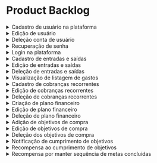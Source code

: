 <h1>Product Backlog</h1>

<details>
<summary>
Cadastro de usuário na plataforma
</summary>
Critérios de aceitação:
<ul>
    <li class="task-list-item">
        <label class="task-list-control">
        <input type="checkbox" disabled >
        <span class="task-list-indicator">
        </span>
        </label>
        O cliente deve ser capaz de cadastrar seu nome
    </li>
    <li class="task-list-item">
        <label class="task-list-control">
        <input type="checkbox" disabled >
        <span class="task-list-indicator">
        </span>
        </label>
        O cliente deve ser capaz de cadastrar seu email
    </li>
    <li class="task-list-item">
        <label class="task-list-control">
        <input type="checkbox" disabled >
        <span class="task-list-indicator">
        </span>
        </label>
        O cliente deve ser capaz de cadastrar uma senha
    </li>
</ul>
</details>

<details>
<summary>
Edição de usuário
</summary>
Critérios de aceitação:
<ul>
    <li class="task-list-item">
        <label class="task-list-control">
        <input type="checkbox" disabled >
        <span class="task-list-indicator">
        </span>
        </label>
        O cliente deve ser capaz de editar seu nome
    </li>
    <li class="task-list-item">
        <label class="task-list-control">
        <input type="checkbox" disabled >
        <span class="task-list-indicator">
        </span>
        </label>
        O cliente deve ser capaz de editar seu email
    </li>
    <li class="task-list-item">
        <label class="task-list-control">
        <input type="checkbox" disabled >
        <span class="task-list-indicator">
        </span>
        </label>
        O cliente deve ser capaz de editar sua senha
    </li>
</ul>
</details>

<details>
<summary>
Deleção conta de usuário
</summary>
Critérios de aceitação:
<ul>
    <li class="task-list-item">
        <label class="task-list-control">
        <input type="checkbox" disabled >
        <span class="task-list-indicator">
        </span>
        </label>
        O cliente deve ser capaz de excluir sua conta
    </li>
</ul>
</details>

<details>
<summary>
Recuperação de senha
</summary>
Critérios de aceitação:
<ul>
    <li class="task-list-item">
        <label class="task-list-control">
        <input type="checkbox" disabled >
        <span class="task-list-indicator">
        </span>
        </label>
        O cliente deve ser capaz de solicitar alteração de senha
    </li>
    <li class="task-list-item">
        <label class="task-list-control">
        <input type="checkbox" disabled >
        <span class="task-list-indicator">
        </span>
        </label>
        O cliente deve ser capaz de alterar sua senha através de um link enviado por email
    </li>
</ul>
</details>

<details>
<summary>
Login na plataforma
</summary>
Critérios de aceitação:
<ul>
    <li class="task-list-item">
        <label class="task-list-control">
        <input type="checkbox" disabled >
        <span class="task-list-indicator">
        </span>
        </label>
        O cliente deve ser capaz de entrar em sua conta utilizando email e senha
    </li>
</ul>
</details>

<details>
<summary>
Cadastro de entradas e saídas
</summary>
Critérios de aceitação:
<ul>
    <li class="task-list-item">
        <label class="task-list-control">
        <input type="checkbox" disabled >
        <span class="task-list-indicator">
        </span>
        </label>
        O cliente deve ser capaz de cadastrar o valor da entrada ou saída
    </li>
    <li class="task-list-item">
        <label class="task-list-control">
        <input type="checkbox" disabled >
        <span class="task-list-indicator">
        </span>
        </label>
        O cliente deve ser capaz de cadastrar uma data de entrada ou saída
    </li>
    <li class="task-list-item">
        <label class="task-list-control">
        <input type="checkbox" disabled >
        <span class="task-list-indicator">
        </span>
        </label>
        O cliente deve ser capaz de cadastrar um nome opcional na entrada ou saída
    </li>
</ul>
</details>

<details>
<summary>
Edição de entradas e saídas
</summary>
Critérios de aceitação:
<ul>
    <li class="task-list-item">
        <label class="task-list-control">
        <input type="checkbox" disabled >
        <span class="task-list-indicator">
        </span>
        </label>
        O cliente deve ser capaz de alterar o valor da entrada ou saída
    </li>
    <li class="task-list-item">
        <label class="task-list-control">
        <input type="checkbox" disabled >
        <span class="task-list-indicator">
        </span>
        </label>
        O cliente deve ser capaz de alterar uma data de entrada ou saída
    </li>
    <li class="task-list-item">
        <label class="task-list-control">
        <input type="checkbox" disabled >
        <span class="task-list-indicator">
        </span>
        </label>
        O cliente deve ser capaz de alterar o nome opcional na entrada ou saída
    </li>
</ul>
</details>

<details>
<summary>
Deleção de entradas e saídas
</summary>
Critérios de aceitação:
<ul>
    <li class="task-list-item">
        <label class="task-list-control">
        <input type="checkbox" disabled >
        <span class="task-list-indicator">
        </span>
        </label>
        O cliente deve ser capaz de excluir a entrada e saída
    </li>
</ul>
</details>

<details>
<summary>
Visualização de listagem de gastos
</summary>
Critérios de aceitação:
<ul>
    <li class="task-list-item">
        <label class="task-list-control">
        <input type="checkbox" disabled >
        <span class="task-list-indicator">
        </span>
        </label>
        O cliente deve ser capaz de clicar em um botão e visualizar todos os gastos em um período
    </li>
    <li class="task-list-item">
        <label class="task-list-control">
        <input type="checkbox" disabled >
        <span class="task-list-indicator">
        </span>
        </label>
        O cliente deve ser capaz de ver detalhes de um gasto específico
    </li>
</ul>
</details>

<details>
<summary>
Cadastro de cobranças recorrentes
</summary>
Critérios de aceitação:
<ul>
    <li class="task-list-item">
        <label class="task-list-control">
        <input type="checkbox" disabled >
        <span class="task-list-indicator">
        </span>
        </label>
        O cliente deve ser capaz de castrar cobranças recorrentes
    </li>
    <li class="task-list-item">
        <label class="task-list-control">
        <input type="checkbox" disabled >
        <span class="task-list-indicator">
        </span>
        </label>
        O cliente deve ser capaz de cadastrar uma data de cobrança
    </li>
    <li class="task-list-item">
        <label class="task-list-control">
        <input type="checkbox" disabled >
        <span class="task-list-indicator">
        </span>
        </label>
        O cliente deve ser capaz de cadastrar um nome opcional da cobrança
    </li>
</ul>
</details>

<details>
<summary>
Edição de cobranças recorrentes
</summary>
Critérios de aceitação:
<ul>
    <li class="task-list-item">
        <label class="task-list-control">
        <input type="checkbox" disabled >
        <span class="task-list-indicator">
        </span>
        </label>
        O cliente deve ser capaz de editar cobranças recorrentes
    </li>
    <li class="task-list-item">
        <label class="task-list-control">
        <input type="checkbox" disabled >
        <span class="task-list-indicator">
        </span>
        </label>
        O cliente deve ser capaz de editar uma data de cobrança
    </li>
    <li class="task-list-item">
        <label class="task-list-control">
        <input type="checkbox" disabled >
        <span class="task-list-indicator">
        </span>
        </label>
        O cliente deve ser capaz de editar um nome opcional da cobrança
    </li>
</ul>
</details>

<details>
<summary>
Deleção de cobranças recorrentes
</summary>
Critérios de aceitação:
<ul>
    <li class="task-list-item">
        <label class="task-list-control">
        <input type="checkbox" disabled >
        <span class="task-list-indicator">
        </span>
        </label>
        O cliente deve ser capaz de excluir cobranças recorrentes
    </li>
</ul>
</details>

<details>
<summary>
Criação de plano financeiro
</summary>
Critérios de aceitação:
<ul>
    <li class="task-list-item">
        <label class="task-list-control">
        <input type="checkbox" disabled >
        <span class="task-list-indicator">
        </span>
        </label>
        O cliente deve ser capaz de criar um plano financeiro
    </li>
    <li class="task-list-item">
        <label class="task-list-control">
        <input type="checkbox" disabled >
        <span class="task-list-indicator">
        </span>
        </label>
        O cliente deve ser capaz de selecionar um plano financeiro existente
    </li>
    <li class="task-list-item">
        <label class="task-list-control">
        <input type="checkbox" disabled >
        <span class="task-list-indicator">
        </span>
        </label>
        O cliente deve ser capaz de cadastrar um nome ao plano financeiro
    </li>
</ul>
</details>

<details>
<summary>
Edição de plano financeiro 
</summary>
Critérios de aceitação:
<ul>
    <li class="task-list-item">
        <label class="task-list-control">
        <input type="checkbox" disabled >
        <span class="task-list-indicator">
        </span>
        </label>
        O cliente deve ser capaz de editar um plano financeiro
    </li>
    <li class="task-list-item">
        <label class="task-list-control">
        <input type="checkbox" disabled >
        <span class="task-list-indicator">
        </span>
        </label>
        O cliente deve ser capaz de editar o nome do plano financeiro
    </li>
</ul>
</details>

<details>
<summary>
Deleção de plano financeiro
</summary>
Critérios de aceitação:
<ul>
    <li class="task-list-item">
        <label class="task-list-control">
        <input type="checkbox" disabled >
        <span class="task-list-indicator">
        </span>
        </label>
        O cliente deve ser capaz de excluir um plano financeiro
    </li>
</ul>
</details>

<details>
<summary>
Adição de objetivos de compra
</summary>
Critérios de aceitação:
<ul>
    <li class="task-list-item">
        <label class="task-list-control">
        <input type="checkbox" disabled >
        <span class="task-list-indicator">
        </span>
        </label>
        O cliente deve ser capaz de adicionar um nome ao objetivo
    </li>
    <li class="task-list-item">
        <label class="task-list-control">
        <input type="checkbox" disabled >
        <span class="task-list-indicator">
        </span>
        </label>
        O cliente deve ser capaz de cadastrar um valor ao objetivo
    </li>
    <li class="task-list-item">
        <label class="task-list-control">
        <input type="checkbox" disabled >
        <span class="task-list-indicator">
        </span>
        </label>
        O cliente deve ser capaz de decidir se quer investir um valor mensal
    </li>
    <li class="task-list-item">
        <label class="task-list-control">
        <input type="checkbox" disabled >
        <span class="task-list-indicator">
        </span>
        </label>
        O cliente deve ser capaz de cadastrar o tempo para qual deseja investir (Padrão: 60 meses)
    </li>
</ul>
</details>

<details>
<summary>
Edição de objetivos de compra
</summary>
Critérios de aceitação:
<ul>
    <li class="task-list-item">
        <label class="task-list-control">
        <input type="checkbox" disabled >
        <span class="task-list-indicator">
        </span>
        </label>
        O cliente deve ser capaz de alterar o nome do objetivo
    </li>
    <li class="task-list-item">
        <label class="task-list-control">
        <input type="checkbox" disabled >
        <span class="task-list-indicator">
        </span>
        </label>
        O cliente deve ser capaz de alterar o valor do objetivo
    </li>
    <li class="task-list-item">
        <label class="task-list-control">
        <input type="checkbox" disabled >
        <span class="task-list-indicator">
        </span>
        </label>
        O cliente deve ser capaz de alterar o valor mensal
    </li>
     <li class="task-list-item">
        <label class="task-list-control">
        <input type="checkbox" disabled >
        <span class="task-list-indicator">
        </span>
        </label>
        O cliente deve ser capaz de alterar o tempo de investimento
    </li>
</ul>
</details>

<details>
<summary>
Deleção dos objetivos de compra
</summary>
Critérios de aceitação:
<ul>
    <li class="task-list-item">
        <label class="task-list-control">
        <input type="checkbox" disabled >
        <span class="task-list-indicator">
        </span>
        </label>
        O cliente deve ser capaz de excluir seu objetivo de compra
    </li>
</ul>
</details>

<details>
<summary>
Notificação de cumprimento de objetivos
</summary>
Critérios de aceitação:
<ul>
    <li class="task-list-item">
        <label class="task-list-control">
        <input type="checkbox" disabled >
        <span class="task-list-indicator">
        </span>
        </label>
        O cliente deve receber uma notificação quando uma porcentagem do objetivo for atingido
    </li>
    <li class="task-list-item">
        <label class="task-list-control">
        <input type="checkbox" disabled >
        <span class="task-list-indicator">
        </span>
        </label>
        O cliente deve ser capaz de alterar a notificação do objetivo
    </li>
    <li class="task-list-item">
        <label class="task-list-control">
        <input type="checkbox" disabled >
        <span class="task-list-indicator">
        </span>
        </label>
        O cliente deve ser capaz de desativar a notificação do cumprimento de objetivos
    </li>
</ul>
</details>

<details>
<summary>
Recompensa ao cumprimento de objetivos
</summary>
Critérios de aceitação:
<ul>
    <li class="task-list-item">
        <label class="task-list-control">
        <input type="checkbox" disabled >
        <span class="task-list-indicator">
        </span>
        </label>
        O cliente deve receber um troféu por cumprir objetivo
    </li>
    <li class="task-list-item">
        <label class="task-list-control">
        <input type="checkbox" disabled >
        <span class="task-list-indicator">
        </span>
        </label>
        O cliente deve ser capaz de visualizar seus troféus
    </li>
    <li class="task-list-item">
        <label class="task-list-control">
        <input type="checkbox" disabled >
        <span class="task-list-indicator">
        </span>
        </label>
        O cliente deve ser capaz de compartilhar seus troféus
    </li>
</ul>
</details>

<details>
<summary>
Recompensa por manter sequência de metas concluídas
</summary>
Critérios de aceitação:
<ul>
    <li class="task-list-item">
        <label class="task-list-control">
        <input type="checkbox" disabled >
        <span class="task-list-indicator">
        </span>
        </label>
        O cliente deve receber um troféu por sequência de objetivos completos
    </li>
    <li class="task-list-item">
        <label class="task-list-control">
        <input type="checkbox" disabled >
        <span class="task-list-indicator">
        </span>
        </label>
        O cliente deve ser capaz de compartilhar sua sequência de objetivos cumpridos
    </li>
    <li class="task-list-item">
        <label class="task-list-control">
        <input type="checkbox" disabled >
        <span class="task-list-indicator">
        </span>
        </label>
        O cliente deve perder seu troféu caso sua sequência for interrompida
    </li>
    <li class="task-list-item">
        <label class="task-list-control">
        <input type="checkbox" disabled >
        <span class="task-list-indicator">
        </span>
        </label>
        O cliente deve ser capaz de visualizar sua sequência atual e sua melhor sequência
    </li>
</ul>
</details>
